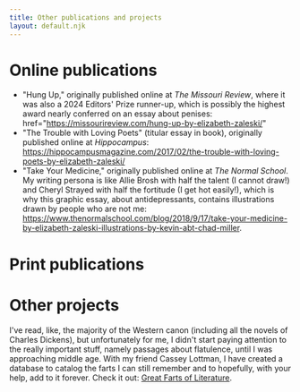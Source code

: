 ```yaml
---
title: Other publications and projects
layout: default.njk
---
```


# Online publications

- "Hung Up," originally published online at <i> The Missouri Review</i>, where it was also a 2024 Editors' Prize runner-up, which is possibly the highest award nearly conferred on an essay about penises: href="https://missourireview.com/hung-up-by-elizabeth-zaleski/"
- "The Trouble with Loving Poets" (titular essay in book), originally published online at <i>Hippocampus</i>: https://hippocampusmagazine.com/2017/02/the-trouble-with-loving-poets-by-elizabeth-zaleski/
- "Take Your Medicine," originally published online at <i>The Normal School</i>. My writing persona is like Allie Brosh with half the talent (I cannot draw!) and Cheryl Strayed with half the fortitude (I get hot easily!), which is why this graphic essay, about antidepressants, contains illustrations drawn by people who are not me: https://www.thenormalschool.com/blog/2018/9/17/take-your-medicine-by-elizabeth-zaleski-illustrations-by-kevin-abt-chad-miller.

# Print publications

# Other projects

I've read, like, the majority of the Western canon (including all the novels of Charles Dickens), but unfortunately for me, I didn't start paying attention to the really important stuff, namely passages about flatulence, until I was approaching middle age. With my friend Cassey Lottman, I have created a database to catalog the farts I can still remember and to hopefully, with your help, add to it forever. Check it out: <a href="https://greatfartsofliterature.com/">Great Farts of Literature</a>.
